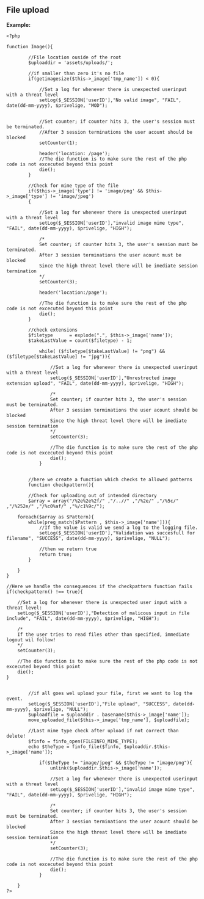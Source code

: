 
File upload
-------

**Example:**



    <?php

	function Image(){

			//File location ouside of the root
			$uploaddir = 'assets/uploads/';

			//if smaller than zero it's no file	
			if(getimagesize($this->_image['tmp_name']) < 0){
		
				//Set a log for whenever there is unexpected userinput with a threat level
				setLog($_SESSION['userID'],"No valid image", "FAIL", date(dd-mm-yyyy), $privelige, "MOD");

		
				//Set counter; if counter hits 3, the user's session must be terminated.
				//After 3 session terminations the user acount should be blocked
				setCounter(1);
						
				header('location: /page');
				//The die function is to make sure the rest of the php code is not excecuted beyond this point
				die();
			}
		
			//Check for mime type of the file
			if($this->_image['type'] != 'image/png' && $this->_image['type'] != 'image/jpeg') 
			{	

				//Set a log for whenever there is unexpected userinput with a threat level
				setLog($_SESSION['userID'],"invalid image mime type", "FAIL", date(dd-mm-yyyy), $privelige, "HIGH");

				/*
				Set counter; if counter hits 3, the user's session must be terminated.
				After 3 session terminations the user acount must be blocked
				Since the high threat level there will be imediate session termination
				*/
				setCounter(3);
						
				header('location:/page');
			
				//The die function is to make sure the rest of the php code is not excecuted beyond this point
				die();
			}
				
			//check extensions
			$filetype 	   = explode(".", $this->_image['name']);
			$takeLastValue = count($filetype) - 1;			
		
				while( ($filetype[$takeLastValue] != "png") && ($filetype[$takeLastValue] != "jpg")){	
			
					//Set a log for whenever there is unexpected userinput with a threat level
					setLog($_SESSION['userID'],"Unrestrected image extension upload", "FAIL", date(dd-mm-yyyy), $privelige, "HIGH");
			
					/*
					Set counter; if counter hits 3, the user's session must be terminated.
					After 3 session terminations the user acount should be blocked
					Since the high threat level there will be imediate session termination
					*/
					setCounter(3);
								
					//The die function is to make sure the rest of the php code is not excecuted beyond this point
					die();
				}
		
			
			//here we create a function which checks te allowed patterns
			function checkpattern(){
		    
		    //Check for uploading out of intended directory
			$array = array("/%2e%2e%2f/" ,"/..//" ,"/%2e/" ,"/%5c/" ,"/%252e/" ,"/%c0%af/" ,"%/c1%9c/");
	
		foreach($array as $Pattern){
			while(preg_match($Pattern , $this->_image['name'])){		
				//If the value is valid we send a log to the logging file.        
				setLog($_SESSION['userID'],"Validation was succesfull for filename", "SUCCESS", date(dd-mm-yyyy), $privelige, "NULL"); 
			
				//then we return true      			
				return true;
			}

		}
	}
	
	//Here we handle the consequences if the checkpattern function fails
	if(checkpattern() !== true){
		
		//Set a log for whenever there is unexpected user input with a threat level:
		setLog($_SESSION['userID'],"Detection of malicous input in file include", "FAIL", date(dd-mm-yyyy), $privelige, "HIGH");
		
		/*
		If the user tries to read files other than specified, immediate logout wil follow!
		*/
		setCounter(3);
					
		//The die function is to make sure the rest of the php code is not excecuted beyond this point
		die(); 
	}
	
			
			//if all goes wel upload your file, first we want to log the event.	
			setLog($_SESSION['userID'],"File upload", "SUCCESS", date(dd-mm-yyyy), $privelige, "NULL");
			$uploadfile = $uploaddir . basename($this->_image['name']);
			move_uploaded_file($this->_image['tmp_name'], $uploadfile);	
		
			//Last mime type check after upload if not correct than delete!
			$finfo = finfo_open(FILEINFO_MIME_TYPE);
			echo $theType = finfo_file($finfo, $uploaddir.$this->_image['name']);
		
				if($theType != "image/jpeg" && $theType != "image/png"){	
					unlink($uploaddir.$this->_image['name']);
		
					//Set a log for whenever there is unexpected userinput with a threat level
					setLog($_SESSION['userID'],"invalid image mime type", "FAIL", date(dd-mm-yyyy), $privelige, "HIGH");
		
					/*
					Set counter; if counter hits 3, the user's session must be terminated.
					After 3 session terminations the user acount should be blocked
					Since the high threat level there will be imediate session termination
					*/
					setCounter(3);
					
					//The die function is to make sure the rest of the php code is not excecuted beyond this point
					die();				
				}

		}
	?>


	
